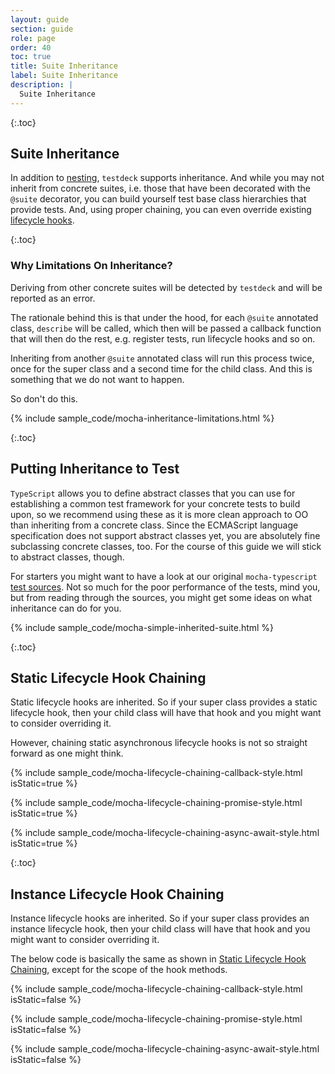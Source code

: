 ```yaml
---
layout: guide
section: guide
role: page
order: 40
toc: true
title: Suite Inheritance
label: Suite Inheritance
description: |
  Suite Inheritance
---
```


{:.toc}
## Suite Inheritance

In addition to [nesting](/pages/guide/nested), `testdeck` supports inheritance. And while you may not inherit from
concrete suites, i.e. those that have been decorated with the `@suite` decorator, you can build yourself test base class
hierarchies that provide tests. And, using proper chaining, you can even override existing 
[lifecycle hooks](/pages/guide/advanced_suite#static-lifecycle-hooks---).


{:.toc}
### Why Limitations On Inheritance?

Deriving from other concrete suites will be detected by `testdeck` and will be reported as an error.

The rationale behind this is that under the hood, for each `@suite` annotated class, `describe` will be called, which 
then will be passed a callback function that will then do the rest, e.g. register tests, run lifecycle hooks and so on.

Inheriting from another `@suite` annotated class will run this process twice, once for the super class and a second
time for the child class. And this is something that we do not want to happen.

So don't do this.

{% include sample_code/mocha-inheritance-limitations.html %}


{:.toc}
## Putting Inheritance to Test

`TypeScript` allows you to define abstract classes that you can use for establishing a common test framework for your
concrete tests to build upon, so we recommend using these as it is more clean approach to OO than inheriting from a 
concrete class. Since the ECMAScript language specification does not support abstract classes yet, you are absolutely
fine subclassing concrete classes, too. For the course of this guide we will stick to abstract classes, though.

For starters you might want to have a look at our original `mocha-typescript` 
[test sources](https://github.com/testdeck/testdeck/tree/legacy/mocha-typescript/packages/%40testdeck/mocha/test/it).
Not so much for the poor performance of the tests, mind you, but from reading through the sources, you might get some
ideas on what inheritance can do for you.

{% include sample_code/mocha-simple-inherited-suite.html %}


{:.toc}
## Static Lifecycle Hook Chaining

Static lifecycle hooks are inherited. So if your super class provides a static lifecycle hook, then your child class
will have that hook and you might want to consider overriding it.

However, chaining static asynchronous lifecycle hooks is not so straight forward as one might think.

{% include sample_code/mocha-lifecycle-chaining-callback-style.html isStatic=true %}

{% include sample_code/mocha-lifecycle-chaining-promise-style.html isStatic=true %}

{% include sample_code/mocha-lifecycle-chaining-async-await-style.html isStatic=true %}


{:.toc}
## Instance Lifecycle Hook Chaining

Instance lifecycle hooks are inherited. So if your super class provides an instance lifecycle hook, then your child
class will have that hook and you might want to consider overriding it.

The below code is basically the same as shown in [Static Lifecycle Hook Chaining](#static-lifecycle-hook-chaining),
except for the scope of the hook methods.

{% include sample_code/mocha-lifecycle-chaining-callback-style.html isStatic=false %}

{% include sample_code/mocha-lifecycle-chaining-promise-style.html isStatic=false %}

{% include sample_code/mocha-lifecycle-chaining-async-await-style.html isStatic=false %}
